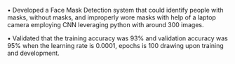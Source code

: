 •	Developed a Face Mask Detection system that could identify people with masks, without masks, and improperly wore masks with help of a laptop camera employing CNN leveraging python with around 300 images.

•	Validated that the training accuracy was 93% and validation accuracy was 95% when the learning rate is 0.0001, epochs is 100 drawing upon training and development.

